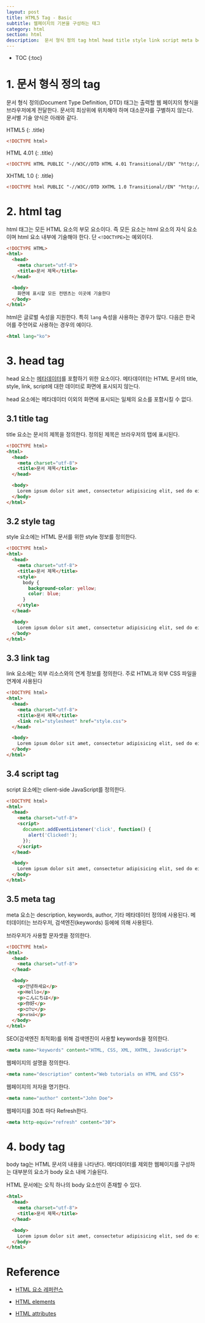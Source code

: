 ```yaml
---
layout: post
title: HTML5 Tag - Basic
subtitle: 웹페이지의 기본을 구성하는 태그
category: html
section: html
description:  문서 형식 정의 tag html head title style link script meta body
---
```


* TOC
{:toc}

# 1. 문서 형식 정의 tag

문서 형식 정의(Document Type Definition, DTD) 태그는 출력할 웹 페이지의 형식을 브라우저에게 전달한다. 문서의 최상위에 위치해야 하며 대소문자를 구별하지 않는다. 문서별 기술 양식은 아래와 같다.

HTML5
{: .title}

```html
<!DOCTYPE html>
```

HTML 4.01
{: .title}

```html
<!DOCTYPE HTML PUBLIC "-//W3C//DTD HTML 4.01 Transitional//EN" "http://www.w3.org/TR/html4/loose.dtd">
```

XHTML 1.0
{: .title}

```html
<!DOCTYPE html PUBLIC "-//W3C//DTD XHTML 1.0 Transitional//EN" "http://www.w3.org/TR/xhtml1/DTD/xhtml1-transitional.dtd">
```

# 2. html tag

html 태그는 모든 HTML 요소의 부모 요소이다. 즉 모든 요소는 html 요소의 자식 요소이며 html 요소 내부에 기술해야 한다. 단 `<!DOCTYPE>`는 예외이다.

```html
<!DOCTYPE HTML>
<html>
  <head>
    <meta charset="utf-8">
    <title>문서 제목</title>
  </head>

  <body>
    화면에 표시할 모든 컨텐츠는 이곳에 기술한다
  </body>
</html>
```

html은 글로벌 속성을 지원한다. 특히 `lang` 속성을 사용하는 경우가 많다. 다음은 한국어를 주언어로 사용하는 경우의 예이다.

```html
<html lang="ko">
```

# 3. head tag

head 요소는 [메타데이터](https://ko.wikipedia.org/wiki/%EB%A9%94%ED%83%80%EB%8D%B0%EC%9D%B4%ED%84%B0)를 포함하기 위한 요소이다. 메타데이터는 HTML 문서의 title, style, link, script에 대한 데이터로 화면에 표시되지 않는다.

head 요소에는 메타데이터 이외의 화면에 표시되는 일체의 요소를 포함시킬 수 없다.

## 3.1 title tag

title 요소는 문서의 제목을 정의한다. 정의된 제목은 브라우저의 탭에 표시된다.

```html
<!DOCTYPE html>
<html>
  <head>
    <meta charset="utf-8">
    <title>문서 제목</title>
  </head>

  <body>
    Lorem ipsum dolor sit amet, consectetur adipisicing elit, sed do eiusmod tempor incididunt ut labore et dolore magna aliqua.
  </body>
</html>
```

## 3.2 style tag

style 요소에는 HTML 문서를 위한 style 정보를 정의한다.

```html
<!DOCTYPE html>
<html>
  <head>
    <meta charset="utf-8">
    <title>문서 제목</title>
    <style>
      body {
        background-color: yellow;
        color: blue;
      }
    </style>
  </head>

  <body>
    Lorem ipsum dolor sit amet, consectetur adipisicing elit, sed do eiusmod tempor incididunt ut labore et dolore magna aliqua.
  </body>
</html>
```

<p class="result"></p>

## 3.3 link tag

link 요소에는 외부 리소스와의 연계 정보를 정의한다. 주로 HTML과 외부 CSS 파일을 연계에 사용된다

```html
<!DOCTYPE html>
<html>
  <head>
    <meta charset="utf-8">
    <title>문서 제목</title>
    <link rel="stylesheet" href="style.css">
  </head>

  <body>
    Lorem ipsum dolor sit amet, consectetur adipisicing elit, sed do eiusmod tempor incididunt ut labore et dolore magna aliqua.
  </body>
</html>
```

## 3.4 script tag

script 요소에는 client-side JavaScript를 정의한다.

```html
<!DOCTYPE html>
<html>
  <head>
    <meta charset="utf-8">
    <script>
      document.addEventListener('click', function() {
        alert('Clicked!');
      });
    </script>
  </head>

  <body>
    Lorem ipsum dolor sit amet, consectetur adipisicing elit, sed do eiusmod tempor incididunt ut labore et dolore magna aliqua.
  </body>
</html>
```

<p class="result"></p>

## 3.5 meta tag

meta 요소는 description, keywords, author, 기타 메타데이터 정의에 사용된다. 메터데이터는 브라우저, 검색엔진(keywords) 등에에 의해 사용된다.

브라우저가 사용할 문자셋을 정의한다.

```html
<!DOCTYPE html>
<html>
  <head>
    <meta charset="utf-8">
  </head>

  <body>
    <p>안녕하세요</p>
    <p>Hello</p>
    <p>こんにちは</p>
    <p>你好</p>
    <p>שלום</p>
    <p>สวัสดี</p>
  </body>
</html>
```

<p class="result"></p>

SEO(검색엔진 최적화)를 위해 검색엔진이 사용할 keywords을 정의한다.

```html
<meta name="keywords" content="HTML, CSS, XML, XHTML, JavaScript">
```

웹페이지의 설명을 정의한다.

```html
<meta name="description" content="Web tutorials on HTML and CSS">
```

웹페이지의 저자을 명기한다.

```html
<meta name="author" content="John Doe">
```

웹페이지를 30초 마다 Refresh한다.

```html
<meta http-equiv="refresh" content="30">
```

# 4. body tag

body tag는 HTML 문서의 내용을 나타낸다. 메타데이터를 제외한 웹페이지를 구성하는 대부분의 요소가 body 요소 내에 기술된다.

HTML 문서에는 오직 하나의 body 요소만이 존재할 수 있다.

```html
<html>
  <head>
    <meta charset="utf-8">
    <title>문서 제목</title>
  </head>

  <body>
    Lorem ipsum dolor sit amet, consectetur adipisicing elit, sed do eiusmod tempor incididunt ut labore et dolore magna aliqua.
  </body>
</html>
```

# Reference

* [HTML 요소 레퍼런스](https://developer.mozilla.org/ko/docs/Web/HTML/Element)

* [HTML elements](https://www.w3.org/TR/html-markup/elements)

* [HTML attributes](https://www.w3.org/TR/html-markup/global-attributes#common.attrs.core)
